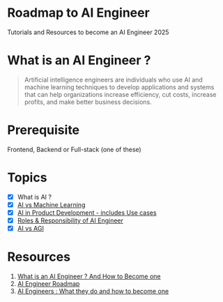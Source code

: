 # Roadmap to AI Engineer
Tutorials and Resources to become an AI Engineer 2025

# What is an AI Engineer ?

> Artificial intelligence engineers are individuals who use AI and machine learning techniques to develop applications and systems that can help organizations increase efficiency, cut costs, increase profits, and make better business decisions. 

# Prerequisite 

Frontend, Backend or Full-stack (one of these)

# Topics

- [x] What is AI ?
- [x] [AI vs Machine Learning](https://www.youtube.com/watch?v=4RixMPF4xis)
- [x] [AI in Product Development - includes Use cases](https://www.virtasant.com/ai-today/ai-in-product-development-netflix-bmw)
- [x] [Roles & Responsibility of AI Engineer](https://resources.workable.com/ai-engineer-job-description)
- [x] [AI vs AGI](https://aws.amazon.com/what-is/artificial-general-intelligence/)

# Resources

1. [What is an AI Engineer ? And How to Become one](https://www.coursera.org/articles/ai-engineer)
2. [AI Engineer Roadmap](https://roadmap.sh/ai-engineer)
3. [AI Engineers : What they do and how to become one](https://www.techtarget.com/whatis/feature/How-to-become-an-artificial-intelligence-engineer)
